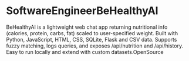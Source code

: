 # SoftwareEngineerBeHealthyAI
BeHealthyAI is a lightweight web chat app returning nutritional info (calories, protein, carbs, fat) scaled to user-specified weight. Built with Python, JavaScript, HTML, CSS, SQLite, Flask and CSV data. Supports fuzzy matching, logs queries, and exposes /api/nutrition and /api/history. Easy to run locally and extend with custom datasets.OpenSource
